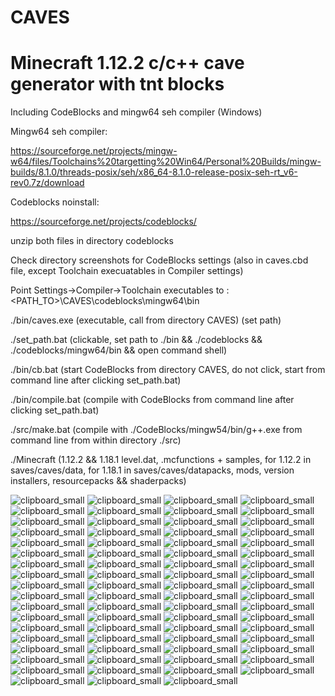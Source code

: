 # CAVES
# Minecraft 1.12.2 c/c++ cave generator with tnt blocks

Including CodeBlocks and mingw64 seh compiler (Windows)

Mingw64 seh compiler:

https://sourceforge.net/projects/mingw-w64/files/Toolchains%20targetting%20Win64/Personal%20Builds/mingw-builds/8.1.0/threads-posix/seh/x86_64-8.1.0-release-posix-seh-rt_v6-rev0.7z/download

Codeblocks noinstall:

https://sourceforge.net/projects/codeblocks/

unzip both files in directory codeblocks

Check directory screenshots for CodeBlocks settings (also in caves.cbd file, except Toolchain execuatables in Compiler settings)

Point Settings->Compiler->Toolchain executables to <DRIVELETTER>\:<PATH_TO>\CAVES\codeblocks\mingw64\bin

./bin/caves.exe (executable, call from directory CAVES) (set path)

./set_path.bat (clickable, set path to ./bin && ./codeblocks && ./codeblocks/mingw64/bin && open command shell)

./bin/cb.bat (start CodeBlocks from directory CAVES, do not click, start from command line after clicking set_path.bat)

./bin/compile.bat (compile with CodeBlocks from command line after clicking set_path.bat)

./src/make.bat (compile with ./CodeBlocks/mingw54/bin/g++.exe from command line from within directory ./src)

./Minecraft (1.12.2 && 1.18.1 level.dat, .mcfunctions + samples, for 1.12.2 in saves/caves/data, for 1.18.1 in saves/caves/datapacks, mods, version installers, resourcepacks && shaderpacks)

            
![clipboard_small](https://github.com/HakkaTjakka/CAVES/blob/main/Minecraft/screenshots/2022-02-21_06.05.15.jpg)
![clipboard_small](https://github.com/HakkaTjakka/CAVES/blob/main/Minecraft/screenshots/2022-02-21_06.25.01.jpg)
![clipboard_small](https://github.com/HakkaTjakka/CAVES/blob/main/Minecraft/screenshots/2022-02-21_06.26.13.jpg)
![clipboard_small](https://github.com/HakkaTjakka/CAVES/blob/main/Minecraft/screenshots/2022-02-21_06.26.28.jpg)
![clipboard_small](https://github.com/HakkaTjakka/CAVES/blob/main/Minecraft/screenshots/2022-02-21_06.26.48.jpg)
![clipboard_small](https://github.com/HakkaTjakka/CAVES/blob/main/Minecraft/screenshots/2022-02-21_06.27.06.jpg)
![clipboard_small](https://github.com/HakkaTjakka/CAVES/blob/main/Minecraft/screenshots/2022-02-21_06.27.28.jpg)
![clipboard_small](https://github.com/HakkaTjakka/CAVES/blob/main/Minecraft/screenshots/2022-02-21_06.28.12.jpg)
![clipboard_small](https://github.com/HakkaTjakka/CAVES/blob/main/Minecraft/screenshots/2022-02-21_06.29.26.jpg)
![clipboard_small](https://github.com/HakkaTjakka/CAVES/blob/main/Minecraft/screenshots/2022-02-21_06.29.41.jpg)
![clipboard_small](https://github.com/HakkaTjakka/CAVES/blob/main/Minecraft/screenshots/2022-02-21_06.30.41.jpg)
![clipboard_small](https://github.com/HakkaTjakka/CAVES/blob/main/Minecraft/screenshots/2022-02-21_06.30.51.jpg)
![clipboard_small](https://github.com/HakkaTjakka/CAVES/blob/main/Minecraft/screenshots/2022-02-21_06.31.25.jpg)
![clipboard_small](https://github.com/HakkaTjakka/CAVES/blob/main/Minecraft/screenshots/2022-02-21_06.31.42.jpg)
![clipboard_small](https://github.com/HakkaTjakka/CAVES/blob/main/Minecraft/screenshots/2022-02-21_06.33.12.jpg)
![clipboard_small](https://github.com/HakkaTjakka/CAVES/blob/main/Minecraft/screenshots/2022-02-21_06.33.27.jpg)
![clipboard_small](https://github.com/HakkaTjakka/CAVES/blob/main/Minecraft/screenshots/2022-02-21_06.33.59.jpg)
![clipboard_small](https://github.com/HakkaTjakka/CAVES/blob/main/Minecraft/screenshots/2022-02-21_06.34.33.jpg)
![clipboard_small](https://github.com/HakkaTjakka/CAVES/blob/main/Minecraft/screenshots/2022-02-21_06.35.10.jpg)
![clipboard_small](https://github.com/HakkaTjakka/CAVES/blob/main/Minecraft/screenshots/2022-02-21_06.35.47.jpg)
![clipboard_small](https://github.com/HakkaTjakka/CAVES/blob/main/Minecraft/screenshots/2022-02-21_06.36.44.jpg)
![clipboard_small](https://github.com/HakkaTjakka/CAVES/blob/main/Minecraft/screenshots/2022-02-21_06.36.54.jpg)
![clipboard_small](https://github.com/HakkaTjakka/CAVES/blob/main/Minecraft/screenshots/2022-02-21_06.37.05.jpg)
![clipboard_small](https://github.com/HakkaTjakka/CAVES/blob/main/Minecraft/screenshots/2022-02-21_06.37.26.jpg)
![clipboard_small](https://github.com/HakkaTjakka/CAVES/blob/main/Minecraft/screenshots/2022-02-21_06.38.08.jpg)
![clipboard_small](https://github.com/HakkaTjakka/CAVES/blob/main/Minecraft/screenshots/2022-02-21_06.39.12.jpg)
![clipboard_small](https://github.com/HakkaTjakka/CAVES/blob/main/Minecraft/screenshots/2022-02-21_06.39.40.jpg)
![clipboard_small](https://github.com/HakkaTjakka/CAVES/blob/main/Minecraft/screenshots/2022-02-21_06.40.08.jpg)
![clipboard_small](https://github.com/HakkaTjakka/CAVES/blob/main/Minecraft/screenshots/2022-02-21_06.40.40.jpg)
![clipboard_small](https://github.com/HakkaTjakka/CAVES/blob/main/Minecraft/screenshots/2022-02-21_06.42.01.jpg)
![clipboard_small](https://github.com/HakkaTjakka/CAVES/blob/main/Minecraft/screenshots/2022-02-21_06.42.27.jpg)
![clipboard_small](https://github.com/HakkaTjakka/CAVES/blob/main/Minecraft/screenshots/2022-02-21_06.44.49.jpg)
![clipboard_small](https://github.com/HakkaTjakka/CAVES/blob/main/Minecraft/screenshots/2022-02-21_06.45.11.jpg)
![clipboard_small](https://github.com/HakkaTjakka/CAVES/blob/main/Minecraft/screenshots/2022-02-21_06.49.33.jpg)
![clipboard_small](https://github.com/HakkaTjakka/CAVES/blob/main/Minecraft/screenshots/2022-02-21_06.52.01.jpg)
![clipboard_small](https://github.com/HakkaTjakka/CAVES/blob/main/Minecraft/screenshots/2022-02-21_06.53.13.jpg)
![clipboard_small](https://github.com/HakkaTjakka/CAVES/blob/main/Minecraft/screenshots/2022-02-21_06.53.40.jpg)
![clipboard_small](https://github.com/HakkaTjakka/CAVES/blob/main/Minecraft/screenshots/2022-02-21_06.54.20.jpg)
![clipboard_small](https://github.com/HakkaTjakka/CAVES/blob/main/Minecraft/screenshots/2022-02-21_06.54.41.jpg)
![clipboard_small](https://github.com/HakkaTjakka/CAVES/blob/main/Minecraft/screenshots/2022-02-21_06.55.18.jpg)
![clipboard_small](https://github.com/HakkaTjakka/CAVES/blob/main/Minecraft/screenshots/2022-02-21_06.56.07.jpg)
![clipboard_small](https://github.com/HakkaTjakka/CAVES/blob/main/Minecraft/screenshots/2022-02-21_06.56.23.jpg)
![clipboard_small](https://github.com/HakkaTjakka/CAVES/blob/main/Minecraft/screenshots/2022-02-21_06.58.07.jpg)
![clipboard_small](https://github.com/HakkaTjakka/CAVES/blob/main/Minecraft/screenshots/2022-02-21_06.58.32.jpg)
![clipboard_small](https://github.com/HakkaTjakka/CAVES/blob/main/Minecraft/screenshots/2022-02-21_06.58.56.jpg)
![clipboard_small](https://github.com/HakkaTjakka/CAVES/blob/main/Minecraft/screenshots/2022-02-21_06.59.23.jpg)
![clipboard_small](https://github.com/HakkaTjakka/CAVES/blob/main/Minecraft/screenshots/2022-02-21_06.59.39.jpg)
![clipboard_small](https://github.com/HakkaTjakka/CAVES/blob/main/Minecraft/screenshots/2022-02-21_07.03.32.jpg)
![clipboard_small](https://github.com/HakkaTjakka/CAVES/blob/main/Minecraft/screenshots/2022-02-21_07.03.59.jpg)
![clipboard_small](https://github.com/HakkaTjakka/CAVES/blob/main/Minecraft/screenshots/2022-02-21_07.05.32.jpg)
![clipboard_small](https://github.com/HakkaTjakka/CAVES/blob/main/Minecraft/screenshots/2022-02-21_07.06.40.jpg)
![clipboard_small](https://github.com/HakkaTjakka/CAVES/blob/main/Minecraft/screenshots/2022-02-21_07.07.06.jpg)
![clipboard_small](https://github.com/HakkaTjakka/CAVES/blob/main/Minecraft/screenshots/2022-02-21_07.08.02.jpg)
![clipboard_small](https://github.com/HakkaTjakka/CAVES/blob/main/Minecraft/screenshots/2022-02-21_07.08.24.jpg)
![clipboard_small](https://github.com/HakkaTjakka/CAVES/blob/main/Minecraft/screenshots/2022-02-21_07.08.48.jpg)
![clipboard_small](https://github.com/HakkaTjakka/CAVES/blob/main/Minecraft/screenshots/2022-02-21_07.09.03.jpg)
![clipboard_small](https://github.com/HakkaTjakka/CAVES/blob/main/Minecraft/screenshots/2022-02-21_07.12.02.jpg)
![clipboard_small](https://github.com/HakkaTjakka/CAVES/blob/main/Minecraft/screenshots/2022-02-21_07.13.23.jpg)
![clipboard_small](https://github.com/HakkaTjakka/CAVES/blob/main/Minecraft/screenshots/2022-02-21_07.13.50.jpg)
![clipboard_small](https://github.com/HakkaTjakka/CAVES/blob/main/Minecraft/screenshots/2022-02-21_07.14.07.jpg)
![clipboard_small](https://github.com/HakkaTjakka/CAVES/blob/main/Minecraft/screenshots/2022-02-21_07.14.26.jpg)
![clipboard_small](https://github.com/HakkaTjakka/CAVES/blob/main/Minecraft/screenshots/2022-02-21_07.14.40.jpg)
![clipboard_small](https://github.com/HakkaTjakka/CAVES/blob/main/Minecraft/screenshots/2022-02-21_07.15.20.jpg)
![clipboard_small](https://github.com/HakkaTjakka/CAVES/blob/main/Minecraft/screenshots/2022-02-21_07.15.39.jpg)
![clipboard_small](https://github.com/HakkaTjakka/CAVES/blob/main/Minecraft/screenshots/2022-02-21_07.16.06.jpg)
![clipboard_small](https://github.com/HakkaTjakka/CAVES/blob/main/Minecraft/screenshots/2022-02-21_07.16.35.jpg)
![clipboard_small](https://github.com/HakkaTjakka/CAVES/blob/main/Minecraft/screenshots/2022-02-21_07.16.52.jpg)
![clipboard_small](https://github.com/HakkaTjakka/CAVES/blob/main/Minecraft/screenshots/2022-02-21_07.17.26.jpg)
![clipboard_small](https://github.com/HakkaTjakka/CAVES/blob/main/Minecraft/screenshots/2022-02-21_07.20.14.jpg)
![clipboard_small](https://github.com/HakkaTjakka/CAVES/blob/main/Minecraft/screenshots/2022-02-21_07.20.34.jpg)
![clipboard_small](https://github.com/HakkaTjakka/CAVES/blob/main/Minecraft/screenshots/2022-02-21_07.21.18.jpg)
